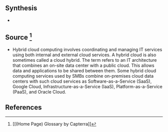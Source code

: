 ## Synthesis
- 
## Source [^1]
- Hybrid cloud computing involves coordinating and managing IT services using both internal and external cloud services. A hybrid cloud is also sometimes called a cloud hybrid. The term refers to an IT architecture that combines an on-site data center with a public cloud. This allows data and applications to be shared between them. Some hybrid cloud computing services used by SMBs combine on-premises cloud data centers with such cloud services as Software-as-a-Service (SaaS), Google Cloud, Infrastructure-as-a-Service (IaaS), Platform-as-a-Service (PaaS), and Oracle Cloud.
## References

[^1]: [[(Home Page) Glossary by Capterra]]